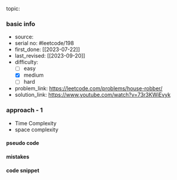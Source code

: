 topic:

### basic info
- source: 
- serial no: #leetcode/198 
- first_done: [[2023-07-22]]
- last_revised: [[2023-09-20]]
- difficulty:
	- [ ] easy
	- [x] medium
	- [ ] hard
- problem_link: https://leetcode.com/problems/house-robber/
- solution_link: https://www.youtube.com/watch?v=73r3KWiEvyk

### approach - 1
- Time Complexity
- space complexity

#### pseudo code

#### mistakes

#### code snippet
```python

```